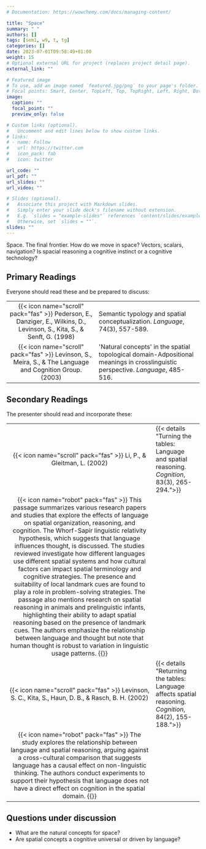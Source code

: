 ```yaml
---
# Documentation: https://wowchemy.com/docs/managing-content/

title: "Space"
summary: " "
authors: []
tags: [sem1, w9, t, tg]
categories: []
date: 2023-07-01T09:58:49+01:00
weight: 15
# Optional external URL for project (replaces project detail page).
external_link: ""

# Featured image
# To use, add an image named `featured.jpg/png` to your page's folder.
# Focal points: Smart, Center, TopLeft, Top, TopRight, Left, Right, BottomLeft, Bottom, BottomRight.
image:
  caption: ""
  focal_point: ""
  preview_only: false

# Custom links (optional).
#   Uncomment and edit lines below to show custom links.
# links:
# - name: Follow
#   url: https://twitter.com
#   icon_pack: fab
#   icon: twitter

url_code: ""
url_pdf: ""
url_slides: ""
url_video: ""

# Slides (optional).
#   Associate this project with Markdown slides.
#   Simply enter your slide deck's filename without extension.
#   E.g. `slides = "example-slides"` references `content/slides/example-slides.md`.
#   Otherwise, set `slides = ""`.
slides: ""
---
```


Space. The final frontier. How do we move in space? Vectors, scalars, navigation? Is spacial reasoning a cognitive instinct or a cognitive technology?

## Primary Readings

Everyone should read these and be prepared to discuss:

|  |  |
|:----:|:-----|
| {{< icon name="scroll" pack="fas" >}} Pederson, E., Danziger, E., Wilkins, D., Levinson, S., Kita, S., & Senft, G. (1998) | Semantic typology and spatial conceptualization.  *Language*, 74(3), 557-589.|<!-- {{< details "">}} {{< icon name="robot" pack="fas" >}} This research project collected linguistic data on spatial relations in various languages and found that there is linguistic and cognitive variation in spatial conceptualization across different communities. The study used nonlinguistic experiments to determine if a community's cognitive frame of reference correlates with their linguistic frame of reference, and the findings suggest that language and thought are intertwined in spatial conceptualization. The research emphasizes the importance of incorporating cultural and linguistic input in conceptual representations and challenges assumptions about what is considered universal in spatial cognition. The study expands on previous linguistic relativity research by considering a broad range of languages and patterns of language use. It discusses semantic typology, functional equivalence in languages, and the use of different frames of reference in spatial descriptions. The study also explores the relationship between language and conceptual representation, as well as the impact of language on nonverbal problem-solving strategies and cognitive spatial relations. The findings contribute to our understanding of linguistic relativity and its potential impact on human cognition.{{</details>}}  -->
| {{< icon name="scroll" pack="fas" >}} Levinson, S., Meira, S., & The Language and Cognition Group. (2003) | 'Natural concepts' in the spatial topological domain-Adpositional meanings in crosslinguistic perspective. *Language*, 485-516.|
<!-- {{< details "">}}{{< icon name="robot" pack="fas" >}} In summary, the articles and content mentioned above explore various aspects of semantic typology, spatial adpositions, crosslinguistic comparisons, and the relationship between language, cognition, and spatial concepts. They discuss the challenges of categorizing and generalizing spatial adpositions, the role of methodology in comparative semantics research, the use of adpositions and locative nouns in different languages, and the exploration of adpositional groupings and semantic spaces. The articles also propose hypotheses, models, and statistical analyses to better understand the organization and universality of spatial concepts.{{</details>}}  -->

## Secondary Readings

The presenter should read and incorporate these:

|  |  |
|:----:|:-----|
| {{< icon name="scroll" pack="fas" >}} Li, P., & Gleitman, L. (2002) | {{< details "Turning the tables: Language and spatial reasoning. *Cognition*, 83(3), 265-294.">}}
{{< icon name="robot" pack="fas" >}} This passage summarizes various research papers and studies that explore the effects of language on spatial organization, reasoning, and cognition. The Whorf-Sapir linguistic relativity hypothesis, which suggests that language influences thought, is discussed. The studies reviewed investigate how different languages use different spatial systems and how cultural factors can impact spatial terminology and cognitive strategies. The presence and suitability of local landmark cues are found to play a role in problem-solving strategies. The passage also mentions research on spatial reasoning in animals and prelinguistic infants, highlighting their ability to adapt spatial reasoning based on the presence of landmark cues. The authors emphasize the relationship between language and thought but note that human thought is robust to variation in linguistic usage patterns. {{</details>}} |
| {{< icon name="scroll" pack="fas" >}} Levinson, S. C., Kita, S., Haun, D. B., & Rasch, B. H. (2002) | {{< details "Returning the tables: Language affects spatial reasoning. *Cognition*, 84(2), 155-188.">}}
{{< icon name="robot" pack="fas" >}} The study explores the relationship between language and spatial reasoning, arguing against a cross-cultural comparison that suggests language has a causal effect on non-linguistic thinking. The authors conduct experiments to support their hypothesis that language does not have a direct effect on cognition in the spatial domain. {{</details>}} |


## Questions under discussion

- What are the natural concepts for space?
- Are spatial concepts a cognitive universal or driven by language?

